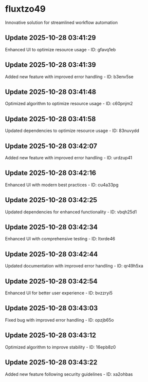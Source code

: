 # fluxtzo49
Innovative solution for streamlined workflow automation

## Update 2025-10-28 03:41:29
Enhanced UI to optimize resource usage - ID: gfavq1eb


## Update 2025-10-28 03:41:39
Added new feature with improved error handling - ID: b3env5se


## Update 2025-10-28 03:41:48
Optimized algorithm to optimize resource usage - ID: c60pnjm2


## Update 2025-10-28 03:41:58
Updated dependencies to optimize resource usage - ID: 83nuvydd


## Update 2025-10-28 03:42:07
Added new feature with improved error handling - ID: urdzup41


## Update 2025-10-28 03:42:16
Enhanced UI with modern best practices - ID: cu4a33pg


## Update 2025-10-28 03:42:25
Updated dependencies for enhanced functionality - ID: vbqh25d1


## Update 2025-10-28 03:42:34
Enhanced UI with comprehensive testing - ID: ltxrde46


## Update 2025-10-28 03:42:44
Updated documentation with improved error handling - ID: qr49h5xa


## Update 2025-10-28 03:42:54
Enhanced UI for better user experience - ID: bvzzryi5


## Update 2025-10-28 03:43:03
Fixed bug with improved error handling - ID: opzjb65o


## Update 2025-10-28 03:43:12
Optimized algorithm to improve stability - ID: 16epb8z0


## Update 2025-10-28 03:43:22
Added new feature following security guidelines - ID: xa2ohbas

